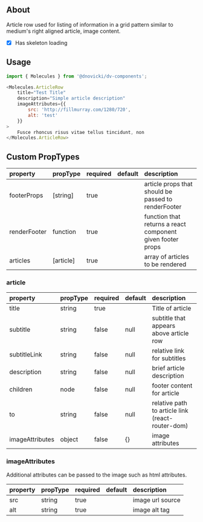 ## About

Article row used for listing of information in a grid pattern similar to medium's right aligned
article, image content.

- [x] Has skeleton loading

## Usage

```javascript
import { Molecules } from '@dnovicki/dv-components';

<Molecules.ArticleRow
	title="Test Title"
	description="Simple article description"
	imageAttributes={{
		src: 'http://fillmurray.com/1280/720',
		alt: 'test'
	}}
>
	Fusce rhoncus risus vitae tellus tincidunt, non
</Molecules.ArticleRow>
```

## Custom PropTypes
| property     | propType  | required | default | description                                                |
|:-------------|:----------|:---------|:--------|:-----------------------------------------------------------|
| footerProps  | [string]  | true     |         | article props that should be passed to renderFooter        |
| renderFooter | function  | true     |         | function that returns a react component given footer props |
| articles     | [article] | true     |         | array of articles to be rendered                           |

### article
| property        | propType | required | default | description                                      |
|:----------------|:---------|:---------|:--------|:-------------------------------------------------|
| title           | string   | true     |         | Title of article                                 |
| subtitle        | string   | false    | null    | subtitle that appears above article row          |
| subtitleLink    | string   | false    | null    | relative link for subtitles                      |
| description     | string   | false    | null    | brief article description                        |
| children        | node     | false    | null    | footer content for article                       |
| to              | string   | false    | null    | relative path to article link (react-router-dom) |
| imageAttributes | object   | false    | {}      | image attributes                                 |

### imageAttributes
Additional attributes can be passed to the image such as html attributes.

| property | propType | required | default | description      |
|:---------|:---------|:---------|:--------|:-----------------|
| src      | string   | true     |         | image url source |
| alt      | string   | true     |         | image alt tag    |
